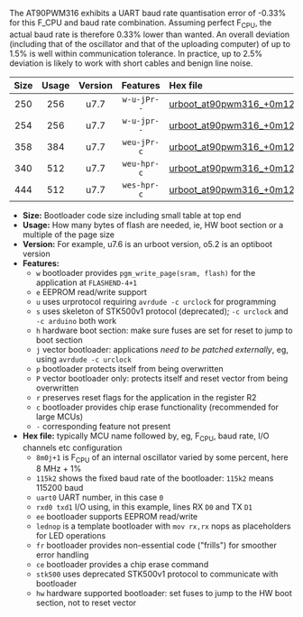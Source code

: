 The AT90PWM316 exhibits a UART baud rate quantisation error of -0.33% for this F_CPU and baud rate combination. Assuming perfect F<sub>CPU</sub>, the actual baud rate is therefore 0.33% lower than wanted. An overall deviation (including that of the oscillator and that of the uploading computer) of up to 1.5% is well within communication tolerance. In practice, up to 2.5% deviation is likely to work with short cables and benign line noise.

|Size|Usage|Version|Features|Hex file|
|:-:|:-:|:-:|:-:|:--|
|250|256|u7.7|`w-u-jPr--`|[urboot_at90pwm316_+0m128j+1_+++0k6_uart0_rxd4_txd3_lednop.hex](https://raw.githubusercontent.com/stefanrueger/urboot.hex/main/mcus/at90pwm316/internal_oscillator/fcpu_+0m128j+1/br_+++0k6/urboot_at90pwm316_+0m128j+1_+++0k6_uart0_rxd4_txd3_lednop.hex)|
|254|256|u7.7|`w-u-jpr--`|[urboot_at90pwm316_+0m128j+1_+++0k6_uart0_rxd4_txd3_lednop_fr.hex](https://raw.githubusercontent.com/stefanrueger/urboot.hex/main/mcus/at90pwm316/internal_oscillator/fcpu_+0m128j+1/br_+++0k6/urboot_at90pwm316_+0m128j+1_+++0k6_uart0_rxd4_txd3_lednop_fr.hex)|
|358|384|u7.7|`weu-jPr-c`|[urboot_at90pwm316_+0m128j+1_+++0k6_uart0_rxd4_txd3_ee_lednop_fr_ce.hex](https://raw.githubusercontent.com/stefanrueger/urboot.hex/main/mcus/at90pwm316/internal_oscillator/fcpu_+0m128j+1/br_+++0k6/urboot_at90pwm316_+0m128j+1_+++0k6_uart0_rxd4_txd3_ee_lednop_fr_ce.hex)|
|340|512|u7.7|`weu-hpr-c`|[urboot_at90pwm316_+0m128j+1_+++0k6_uart0_rxd4_txd3_ee_lednop_fr_ce_hw.hex](https://raw.githubusercontent.com/stefanrueger/urboot.hex/main/mcus/at90pwm316/internal_oscillator/fcpu_+0m128j+1/br_+++0k6/urboot_at90pwm316_+0m128j+1_+++0k6_uart0_rxd4_txd3_ee_lednop_fr_ce_hw.hex)|
|444|512|u7.7|`wes-hpr-c`|[urboot_at90pwm316_+0m128j+1_+++0k6_uart0_rxd4_txd3_ee_lednop_fr_ce_stk500_hw.hex](https://raw.githubusercontent.com/stefanrueger/urboot.hex/main/mcus/at90pwm316/internal_oscillator/fcpu_+0m128j+1/br_+++0k6/urboot_at90pwm316_+0m128j+1_+++0k6_uart0_rxd4_txd3_ee_lednop_fr_ce_stk500_hw.hex)|

- **Size:** Bootloader code size including small table at top end
- **Usage:** How many bytes of flash are needed, ie, HW boot section or a multiple of the page size
- **Version:** For example, u7.6 is an urboot version, o5.2 is an optiboot version
- **Features:**
  + `w` bootloader provides `pgm_write_page(sram, flash)` for the application at `FLASHEND-4+1`
  + `e` EEPROM read/write support
  + `u` uses urprotocol requiring `avrdude -c urclock` for programming
  + `s` uses skeleton of STK500v1 protocol (deprecated); `-c urclock` and `-c arduino` both work
  + `h` hardware boot section: make sure fuses are set for reset to jump to boot section
  + `j` vector bootloader: applications *need to be patched externally*, eg, using `avrdude -c urclock`
  + `p` bootloader protects itself from being overwritten
  + `P` vector bootloader only: protects itself and reset vector from being overwritten
  + `r` preserves reset flags for the application in the register R2
  + `c` bootloader provides chip erase functionality (recommended for large MCUs)
  + `-` corresponding feature not present
- **Hex file:** typically MCU name followed by, eg, F<sub>CPU</sub>, baud rate, I/O channels etc configuration
  + `8m0j+1` is F<sub>CPU</sub> of an internal oscillator varied by some percent, here 8 MHz + 1%
  + `115k2` shows the fixed baud rate of the bootloader: `115k2` means 115200 baud
  + `uart0` UART number, in this case `0`
  + `rxd0 txd1` I/O using, in this example, lines RX `D0` and TX `D1`
  + `ee` bootloader supports EEPROM read/write
  + `lednop` is a template bootloader with `mov rx,rx` nops as placeholders for LED operations
  + `fr` bootloader provides non-essential code ("frills") for smoother error handling
  + `ce` bootloader provides a chip erase command
  + `stk500` uses deprecated STK500v1 protocol to communicate with bootloader
  + `hw` hardware supported bootloader: set fuses to jump to the HW boot section, not to reset vector
